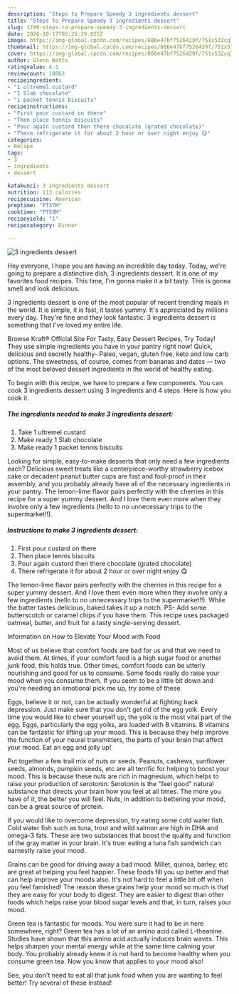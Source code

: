 ```yaml
---
description: "Steps to Prepare Speedy 3 ingredients dessert"
title: "Steps to Prepare Speedy 3 ingredients dessert"
slug: 1749-steps-to-prepare-speedy-3-ingredients-dessert
date: 2020-10-17T05:25:29.025Z
image: https://img-global.cpcdn.com/recipes/806e47bf7526429f/751x532cq70/3-ingredients-dessert-recipe-main-photo.jpg
thumbnail: https://img-global.cpcdn.com/recipes/806e47bf7526429f/751x532cq70/3-ingredients-dessert-recipe-main-photo.jpg
cover: https://img-global.cpcdn.com/recipes/806e47bf7526429f/751x532cq70/3-ingredients-dessert-recipe-main-photo.jpg
author: Glenn Watts
ratingvalue: 4.1
reviewcount: 18062
recipeingredient:
- "1 ultremel custard"
- "1 Slab chocolate"
- "1 packet tennis biscuits"
recipeinstructions:
- "First pour custard on there"
- "Then place tennis biscuits"
- "Pour again custord then there chocolate (grated chocolate)"
- "There refrigerate it for about 2 hour or over night enjoy 😋"
categories:
- Recipe
tags:
- 3
- ingredients
- dessert

katakunci: 3 ingredients dessert 
nutrition: 113 calories
recipecuisine: American
preptime: "PT37M"
cooktime: "PT58M"
recipeyield: "1"
recipecategory: Dinner

---
```



![3 ingredients dessert](https://img-global.cpcdn.com/recipes/806e47bf7526429f/751x532cq70/3-ingredients-dessert-recipe-main-photo.jpg)

Hey everyone, I hope you are having an incredible day today. Today, we're going to prepare a distinctive dish, 3 ingredients dessert. It is one of my favorites food recipes. This time, I'm gonna make it a bit tasty. This is gonna smell and look delicious.

3 ingredients dessert is one of the most popular of recent trending meals in the world. It is simple, it is fast, it tastes yummy. It's appreciated by millions every day. They're fine and they look fantastic. 3 ingredients dessert is something that I've loved my entire life.

Browse Kraft® Official Site For Tasty, Easy Dessert Recipes, Try Today! They use simple ingredients you have in your pantry right now! Quick, delicious and secretly healthy- Paleo, vegan, gluten free, keto and low carb options. The sweetness, of course, comes from bananas and dates — two of the most beloved dessert ingredients in the world of healthy eating.


To begin with this recipe, we have to prepare a few components. You can cook 3 ingredients dessert using 3 ingredients and 4 steps. Here is how you cook it.

<!--inarticleads1-->

##### The ingredients needed to make 3 ingredients dessert:

1. Take 1 ultremel custard
1. Make ready 1 Slab chocolate
1. Make ready 1 packet tennis biscuits


Looking for simple, easy-to-make desserts that only need a few ingredients each? Delicious sweet treats like a centerpiece-worthy strawberry icebox cake or decadent peanut butter cups are fast and fool-proof in their assembly, and you probably already have all of the necessary ingredients in your pantry. The lemon-lime flavor pairs perfectly with the cherries in this recipe for a super yummy dessert. And I love them even more when they involve only a few ingredients (hello to no unnecessary trips to the supermarket!!). 

<!--inarticleads2-->

##### Instructions to make 3 ingredients dessert:

1. First pour custard on there
1. Then place tennis biscuits
1. Pour again custord then there chocolate (grated chocolate)
1. There refrigerate it for about 2 hour or over night enjoy 😋


The lemon-lime flavor pairs perfectly with the cherries in this recipe for a super yummy dessert. And I love them even more when they involve only a few ingredients (hello to no unnecessary trips to the supermarket!!). While the batter tastes delicious, baked takes it up a notch. PS- Add some butterscotch or caramel chips if you have them. This recipe uses packaged oatmeal, butter, and fruit for a tasty single-serving dessert. 

Information on How to Elevate Your Mood with Food


Most of us believe that comfort foods are bad for us and that we need to avoid them. At times, if your comfort food is a high sugar food or another junk food, this holds true. Other times, comfort foods can be utterly nourishing and good for us to consume. Some foods really do raise your mood when you consume them. If you seem to be a little bit down and you're needing an emotional pick me up, try some of these.

Eggs, believe it or not, can be actually wonderful at fighting back depression. Just make sure that you don't get rid of the egg yolk. Every time you would like to cheer yourself up, the yolk is the most vital part of the egg. Eggs, particularly the egg yolks, are loaded with B vitamins. B vitamins can be fantastic for lifting up your mood. This is because they help improve the function of your neural transmitters, the parts of your brain that affect your mood. Eat an egg and jolly up!

Put together a few trail mix of nuts or seeds. Peanuts, cashews, sunflower seeds, almonds, pumpkin seeds, etc are all terrific for helping to boost your mood. This is because these nuts are rich in magnesium, which helps to raise your production of serotonin. Serotonin is the "feel good" natural substance that directs your brain how you feel at all times. The more you have of it, the better you will feel. Nuts, in addition to bettering your mood, can be a great source of protein.

If you would like to overcome depression, try eating some cold water fish. Cold water fish such as tuna, trout and wild salmon are high in DHA and omega-3 fats. These are two substances that boost the quality and function of the gray matter in your brain. It's true: eating a tuna fish sandwich can earnestly raise your mood. 

Grains can be good for driving away a bad mood. Millet, quinoa, barley, etc are great at helping you feel happier. These foods fill you up better and that can help improve your moods also. It's not hard to feel a little bit off when you feel famished! The reason these grains help your mood so much is that they are easy for your body to digest. They are easier to digest than other foods which helps raise your blood sugar levels and that, in turn, raises your mood.

Green tea is fantastic for moods. You were sure it had to be in here somewhere, right? Green tea has a lot of an amino acid called L-theanine. Studies have shown that this amino acid actually induces brain waves. This helps sharpen your mental energy while at the same time calming your body. You probably already knew it is not hard to become healthy when you consume green tea. Now you know that applies to your mood also!

See, you don't need to eat all that junk food when you are wanting to feel better! Try several of these instead!

